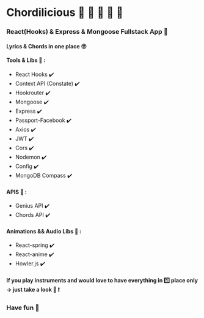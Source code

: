 # Chordilicious :musical_score: :guitar: :saxophone: :trumpet: :musical_keyboard:

### React(Hooks) & Express & Mongoose Fullstack App :muscle:



#### Lyrics & Chords in one place :dizzy_face:

#### Tools & Libs :art: :

- React Hooks :heavy_check_mark:
- Context API (Constate) :heavy_check_mark:
- Hookrouter :heavy_check_mark:
- Mongoose :heavy_check_mark:
- Express :heavy_check_mark:
- Passport-Facebook :heavy_check_mark:
- Axios :heavy_check_mark:
- JWT :heavy_check_mark:
- Cors :heavy_check_mark:
- Nodemon :heavy_check_mark:
- Config :heavy_check_mark:
- MongoDB Compass :heavy_check_mark:

#### APIS :memo: :

- Genius API :heavy_check_mark:
- Chords API :heavy_check_mark:

#### Animations && Audio Libs :rocket: :

- React-spring :heavy_check_mark:
- React-anime  :heavy_check_mark:
- Howler.js :heavy_check_mark:

#### If you play instruments and would love to have everything in :one: place only -> just take a look :eyes: :heavy_exclamation_mark:

###    Have fun :revolving_hearts:

